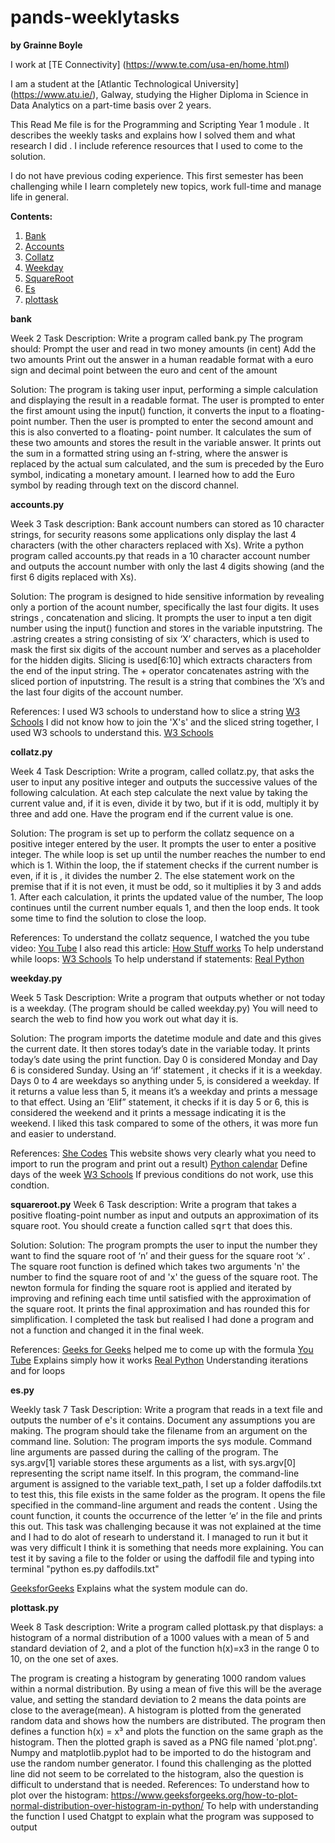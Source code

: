 # pands-weeklytasks

**by Grainne Boyle**

I work at [TE Connectivity] (https://www.te.com/usa-en/home.html)

I am a student at the [Atlantic Technological University] (https://www.atu.ie/), Galway, studying the Higher Diploma in Science in Data Analytics on a part-time basis over 2 years.

This Read Me file is for the Programming and Scripting Year 1 module . It describes the weekly tasks and explains how I solved them and what research I did . I include reference resources that I used to come to the solution.

I do not have previous coding experience. This first semester has been challenging while I learn completely new topics, work full-time and manage life in general.

**Contents:**

1. [Bank](bank)
2. [Accounts](accounts)
3. [Collatz](collatz)
4. [Weekday](weekday)
5. [SquareRoot](squareroot)
6. [Es](es)
7. [plottask](#plottask)




**bank**

Week 2
Task Description:
Write a program called bank.py 
The program should:  Prompt the user and read in two money amounts (in cent)
Add the two amounts
Print out the answer in a human readable format with a euro sign and decimal point between the euro and cent of the amount 

Solution:
The program is taking user input, performing a simple calculation and displaying the result in a readable format.
The user is prompted to enter the first amount using the input() function, it converts the input to a floating-point number.
Then the user is prompted to enter the second amount  and this is also converted to a floating- point number.
It calculates the sum of these two amounts and stores the result in the variable answer.
It prints out the sum in a formatted string using an f-string, where the answer is replaced by the actual sum calculated, and the sum is preceded by the Euro symbol, indicating a monetary amount. I learned how to add the Euro symbol by reading through text on the discord channel.

**accounts.py**

 Week 3
Task description:
Bank account numbers can stored as 10 character strings, for security reasons some applications only display the last 4 characters (with the other characters replaced with Xs).
Write a python program called accounts.py that reads in a 10 character account number and outputs the account number with only the last 4 digits showing (and the first 6 digits replaced with Xs).

Solution:
The program is designed to hide sensitive information by revealing only a portion of the acount number, specifically the last four digits. It uses strings , concatenation and slicing.
It prompts the user to input a ten digit number using the input() function and stores in the variable inputstring.
The .astring  creates a string consisting of six ‘X’ characters, which is used to mask the first six digits of the account number and serves as a placeholder for the hidden digits.
Slicing is used[6:10] which extracts characters from the end of the input string.
The + operator concatenates astring with the sliced portion of inputstring.
The result is a string that combines the ‘X’s and the last four digits of the account number.

References:
I used W3 schools to understand how to slice a string 
[W3 Schools](https://www.w3schools.com/python/gloss_python_string_slice.asp)
I did not know how to join the 'X's' and the sliced string together, I used W3 schools to understand this.
[W3 Schools](https://www.w3schools.com/python/python_strings_concatenate.asp)


**collatz.py**

Week 4
Task Description: 
Write a program, called collatz.py, that asks the user to input any positive integer and outputs the successive values of the following calculation.
At each step calculate the next value by taking the current value and, if it is even, divide it by two, but if it is odd, multiply it by three and add one.
Have the program end if the current value is one.

Solution:
The program is set up to perform the collatz sequence on a positive integer entered by the user. It prompts the user to enter a positive integer.
The while loop is set up until the number reaches the number to end which is 1.
Within the loop, the if statement checks if the current number is even, if it is , it divides the number 2.
The else statement work on the premise that if it is not even, it must be odd, so it multiplies it by 3 and adds 1.
After each calculation, it prints the updated value of the number,
The loop continues until the current number equals 1, and then the loop ends. It took some time to find the solution to close the loop.

References:
To understand the collatz sequence, I watched the you tube video:
[You Tube](https://www.youtube.com/watch?v=094y1Z2wpJg&t=1s)
I also read this article:
[How Stuff works](https://science.howstuffworks.com/math-concepts/collatz-conjecture.htm#:~:text=The%20Collatz%20Conjecture%2C%20also%20known,lead%20to%20the%20number%20one)
To help understand while loops:
[W3 Schools](https://www.w3schools.com/python/python_while_loops.asp)
To help understand if statements:
[Real Python](https://realpython.com/python-conditional-statements/)


**weekday.py**

 Week 5
Task Description:
Write a program that outputs whether or not today is a weekday. (The program should be called weekday.py)
You will need to search the web to find how you work out what day it is.

Solution:
The program  imports the datetime module and date and this gives the current date.
It then stores today’s date in the variable today. It prints today’s date using the print function.
Day 0 is considered Monday and Day 6 is considered Sunday.
Using an ‘if’ statement , it checks if it is a weekday. Days 0 to 4 are weekdays so anything under 5, is considered a weekday. If it returns a value less than 5, it means it’s a weekday and prints a message to that effect.
Using an ‘Elif” statement, it checks if it is day 5 or 6, this is considered the weekend and it prints a message indicating it is the weekend. I liked this task compared to some of the others, it was more fun and easier to understand.

References:
[She Codes](https://www.shecodes.io/athena/10185-how-to-check-what-day-of-the-week-it-is-in-python) This website shows very clearly what you need to import to run the program and print out a result)
[Python calendar](https://docs.python.org/3/library/calendar.html) Define days of the week
[W3 Schools](https://www.w3schools.com/python/gloss_python_elif.asp) If previous conditions do not work, use this condtion.

**squareroot.py**
Week 6
Task description:
Write a program that takes a positive floating-point number as input and outputs an approximation of its square root.
You should create a function called <tt>sqrt</tt> that does this.

Solution:
Solution:
The program prompts the user to input the number they want to find the square root of ‘n’ and their guess for the square root ‘x’ . The square root function is defined which takes two arguments 'n' the number to find the square root of and 'x' the guess of the square root.
The newton formula for finding the square root is applied and iterated by improving and refining each time until satisfied with the approximation of the square root. It prints the final approximation and has rounded this for simplification. I completed the task but realised I had done a program and not a function and changed it in the final week.


References:
[Geeks for Geeks](https://www.geeksforgeeks.org/find-root-of-a-number-using-newtons-method/) helped me to come up with the formula
[You Tube](https://www.youtube.com/watch?v=FpOEx6zFf1o) Explains simply how it works
[Real Python](https://realpython.com/python-for-loop/) Understanding iterations and for loops

**es.py**

Weekly task 7
Task Description:
Write a program that reads in a text file and outputs the number of e's it contains. Document any assumptions you are making.
The program should take the filename from an argument on the command line. 
Solution:
The program imports the sys module. Command line arguments are passed during the calling of the program. The sys.argv[1] variable stores these arguments as a list, with sys.argv[0] representing the script name itself. In this program, the command-line argument is assigned to the variable text_path, I set up a folder daffodils.txt to test this, this file exists in the same folder as the program. It opens the file specified in the command-line argument and reads the content . Using the count function, it counts the occurrence of the letter ‘e’ in the file and prints this out. This task was challenging because it was not explained at the time and I had to do alot of researh to understand it. I managed to run it but it was very difficult I think it is something that needs more explaining. You can test it by saving a file to the folder or using the daffodil file and typing into terminal "python es.py daffodils.txt"

[GeeksforGeeks](https://www.geeksforgeeks.org/python-sys-module/) Explains what the system module can do.


**plottask.py**

 Week 8
Task description:
Write a program called plottask.py that displays:
a histogram of a normal distribution of a 1000 values with a mean of 5 and standard deviation of 2, 
and a plot of the function  h(x)=x3 in the range 0 to 10, on the one set of axes.

The program is creating a histogram by generating 1000 random values within a normal distribution. By using a mean of five this will be the average value, and setting the standard deviation to 2 means the data points are close to the average(mean).
A histogram is plotted from the generated random data and shows how the numbers are distributed. 
The program then defines a function h(x) = x³  and plots the function on the same graph as the histogram.
Then the plotted graph is saved as a PNG file named 'plot.png'.
Numpy and matplotlib.pyplot had to be imported to do the histogram and use the random number generator.
I found this challenging as the plotted line did not seem to be correlated to the histogram, also the question is difficult to understand that is needed.
References:
To understand how to plot over the histogram: 
https://www.geeksforgeeks.org/how-to-plot-normal-distribution-over-histogram-in-python/
To help with understanding the function I used Chatgpt to explain what the program was supposed to output


